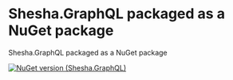﻿# Shesha.GraphQL packaged as a NuGet package  

Shesha.GraphQL packaged as a NuGet package

[![NuGet version (Shesha.GraphQL)](https://img.shields.io/nuget/v/Shesha.GraphQL?style=flat-square)](https://www.nuget.org/packages/Shesha.GraphQL/)
